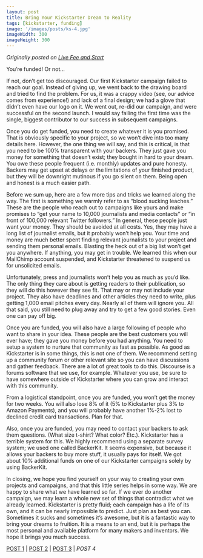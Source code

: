```yaml
---
layout: post
title: Bring Your Kickstarter Dream to Reality
tags: [kickstarter, funding]
image: '/images/posts/ks-4.jpg'
imageWidth: 300
imageHeight: 300
---
```


_Originally posted on_ [_Live Fee and Start_](https://livefreeandstart.com/crowdfunding/bring-your-kickstarter-dream-to-reality/)

You’re funded! Or not…

If not, don’t get too discouraged. Our first Kickstarter campaign failed to reach our goal. Instead of giving up, we went back to the drawing board and tried to find the problem. For us, it was a crappy video (see, our advice comes from experience!) and lack of a final design; we had a glove that didn’t even have our logo on it. We went out, re-did our campaign, and were successful on the second launch. I would say failing the first time was the single, biggest contributor to our success in subsequent campaigns.



Once you do get funded, you need to create whatever it is you promised. That is obviously specific to your project, so we won’t dive into too many details here. However, the one thing we will say, and this is critical, is that you need to be 100% transparent with your backers. They just gave you money for something that doesn’t exist; they bought in hard to your dream. You owe these people frequent (i.e. monthly) updates and pure honesty. Backers may get upset at delays or the limitations of your finished product, but they will be downright mutinous if you go silent on them. Being open and honest is a much easier path.



Before we sum up, here are a few more tips and tricks we learned along the way. The first is something we warmly refer to as “blood sucking leaches.” These are the people who reach out to campaigns like yours and make promises to “get your name to 10,000 journalists and media contacts” or “in front of 100,000 relevant Twitter followers.” In general, these people just want your money. They should be avoided at all costs. Yes, they may have a long list of journalist emails, but it probably won’t help you. Your time and money are much better spent finding relevant journalists to your project and sending them personal emails. Blasting the heck out of a big list won’t get you anywhere. If anything, you may get in trouble. We learned this when our MailChimp account suspended, and Kickstarter threatened to suspend us for unsolicited emails.



Unfortunately, press and journalists won’t help you as much as you’d like. The only thing they care about is getting readers to their publication, so they will do this however they see fit. That may or may not include your project. They also have deadlines and other articles they need to write, plus getting 1,000 email pitches every day. Nearly all of them will ignore you. All that said, you still need to plug away and try to get a few good stories. Even one can pay off big.



Once you are funded, you will also have a large following of people who want to share in your idea. These people are the best customers you will ever have; they gave you money before you had anything. You need to setup a system to nurture that community as fast as possible. As good as Kickstarter is in some things, this is not one of them. We recommend setting up a community forum or other relevant site so you can have discussions and gather feedback. There are a lot of great tools to do this. Discourse is a forums software that we use, for example. Whatever you use, be sure to have somewhere outside of Kickstarter where you can grow and interact with this community.



From a logistical standpoint, once you are funded, you won’t get the money for two weeks. You will also lose 8% of it (5% to Kickstarter plus 3% to Amazon Payments), and you will probably have another 1%-2% lost to declined credit card transactions. Plan for that.



Also, once you are funded, you may need to contact your backers to ask them questions. (What size t-shirt? What color? Etc.). Kickstarter has a terrible system for this. We highly recommend using a separate survey system; we used one called BackerKit. It seems expensive, but because it allows your backers to buy more stuff, it usually pays for itself. We got about 10% additional funds on one of our Kickstarter campaigns solely by using BackerKit.



In closing, we hope you find yourself on your way to creating your own projects and campaigns, and that this little series helps in some way. We are happy to share what we have learned so far. If we ever do another campaign, we may learn a whole new set of things that contradict what we already learned. Kickstarter is pretty fluid; each campaign has a life of its own, and it can be nearly impossible to predict. Just plan as best you can. Sometimes it sucks and sometimes it’s awesome, but it is a fantastic way to bring your dreams to fruition. It is a means to an end, but it is perhaps the most personal and available platform for many makers and inventors. We hope it brings you much success.

[POST 1](https://blog.eric-ely.com/2015/09/10/kickstarter-part-1/)  \|  [POST 2](https://blog.eric-ely.com/2015/10/08/kickstarter-part-2/)  \|  [POST 3](https://blog.eric-ely.com/2015/11/12/kickstarter-part-3/)  \|  _POST 4_